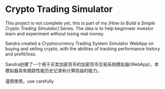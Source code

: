 # Crypto Trading Simulator
This project is not complete yet, this is part of my *[How to  Build a Simple Crypto Trading Simulator]* Series. The idea is to help beginneer investor learn and experiment without losing real money.

Sandra created a Cryptocurrency Trading System Simulator WebApp on buying and selling crypto, with the abilities of tracking performance history and profit/loss.

Sandra创建了一个用于买卖加密货币的加密货币交易系统模拟器(WebApp)，本模拟器具有跟踪性能历史记录和计算损益的能力。

谨慎使用，use carefully
